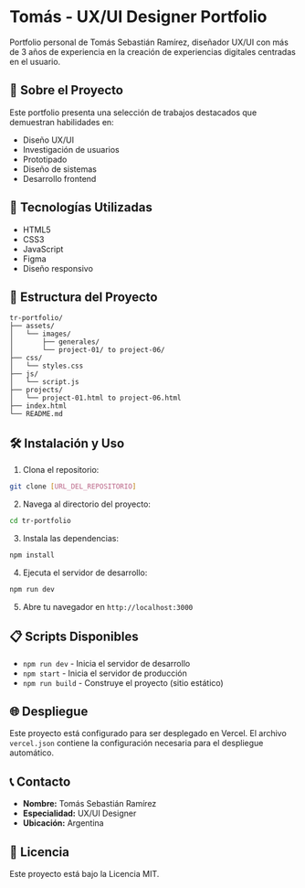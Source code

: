 # Tomás - UX/UI Designer Portfolio

Portfolio personal de Tomás Sebastián Ramírez, diseñador UX/UI con más de 3 años de experiencia en la creación de experiencias digitales centradas en el usuario.

## 🎨 Sobre el Proyecto

Este portfolio presenta una selección de trabajos destacados que demuestran habilidades en:
- Diseño UX/UI
- Investigación de usuarios
- Prototipado
- Diseño de sistemas
- Desarrollo frontend

## 🚀 Tecnologías Utilizadas

- HTML5
- CSS3
- JavaScript
- Figma
- Diseño responsivo

## 📁 Estructura del Proyecto

```
tr-portfolio/
├── assets/
│   └── images/
│       ├── generales/
│       └── project-01/ to project-06/
├── css/
│   └── styles.css
├── js/
│   └── script.js
├── projects/
│   └── project-01.html to project-06.html
├── index.html
└── README.md
```

## 🛠️ Instalación y Uso

1. Clona el repositorio:
```bash
git clone [URL_DEL_REPOSITORIO]
```

2. Navega al directorio del proyecto:
```bash
cd tr-portfolio
```

3. Instala las dependencias:
```bash
npm install
```

4. Ejecuta el servidor de desarrollo:
```bash
npm run dev
```

5. Abre tu navegador en `http://localhost:3000`

## 📋 Scripts Disponibles

- `npm run dev` - Inicia el servidor de desarrollo
- `npm start` - Inicia el servidor de producción
- `npm run build` - Construye el proyecto (sitio estático)

## 🌐 Despliegue

Este proyecto está configurado para ser desplegado en Vercel. El archivo `vercel.json` contiene la configuración necesaria para el despliegue automático.

## 📞 Contacto

- **Nombre:** Tomás Sebastián Ramírez
- **Especialidad:** UX/UI Designer
- **Ubicación:** Argentina

## 📄 Licencia

Este proyecto está bajo la Licencia MIT. 